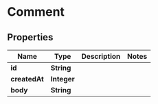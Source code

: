 

# Comment


## Properties

| Name | Type | Description | Notes |
|------------ | ------------- | ------------- | -------------|
|**id** | **String** |  |  |
|**createdAt** | **Integer** |  |  |
|**body** | **String** |  |  |



